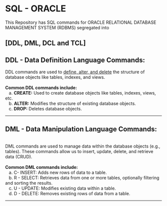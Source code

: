 # SQL - ORACLE
This Repository has SQL commands for ORACLE RELATIONAL DATABASE MANAGEMENT SYSTEM (RDBMS) segregated into <h2>[DDL, DML, DCL and TCL]</h2>
<h2> DDL - Data Definition Language Commands: </h2>
DDL commands are used to <u>define, alter, and delete</u> the structure of database objects like tables, indexes, and views. <br>
<br>
<b>Common DDL commands include: </b><br>
&nbsp;&nbsp;&nbsp;a. <b>CREATE:</b> Used to create database objects like tables, indexes, views, etc. <br>
&nbsp;&nbsp;&nbsp;b. <b>ALTER:</b> Modifies the structure of existing database objects. <br>
&nbsp;&nbsp;&nbsp;c. <b>DROP:</b> Deletes database objects. <br>
<hr>
<h2> DML - Data Manipulation Language Commands: </h2><br>
DML commands are used to manage data within the database objects (e.g., tables). These commands allow us to insert, update, delete, and retrieve data (CRUD).<br><br>
<b>Common DML commands include: </b><br>
&nbsp;&nbsp;&nbsp;a. C- INSERT: Adds new rows of data to a table.<br>
&nbsp;&nbsp;&nbsp;b. R - SELECT: Retrieves data from one or more tables, optionally filtering and sorting the results.<br>
&nbsp;&nbsp;&nbsp;c. U - UPDATE: Modifies existing data within a table.<br>
&nbsp;&nbsp;&nbsp;d. D - DELETE: Removes existing rows of data from a table.<br>
<hr>
